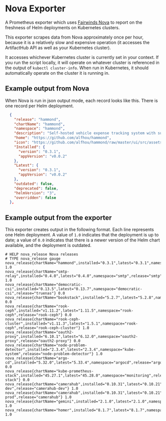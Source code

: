 # Nova Exporter

A Prometheus exporter which uses [Fairwinds Nova](https://github.com/FairwindsOps/nova) to report on the freshness of Helm deployments on Kubernetes
clusters.

This exporter scrapes data from Nova approximately once per hour, because it is a relatively slow and expensive operation (it accesses the
ArtifactHub API as well as your Kubernetes cluster).

It accesses whichever Kubernetes cluster is currently set in your context. If you run the script locally, it will operate on whatever cluster
is referenced in the output of `kubectl cluster-info`. When run in Kubernetes, it should automatically operate on the cluster it is running in.

## Example output from Nova

When Nova is run in json output mode, each record looks like this. There is one record per Helm deployment.

```json
  {
    "release": "hammond",
    "chartName": "hammond",
    "namespace": "hammond",
    "description": "Self-hosted vehicle expense tracking system with support for multiple users",
    "home": "https://github.com/alfhou/hammond",
    "icon": "https://github.com/alfhou/hammond/raw/master/ui/src/assets/images/logo.png",
    "Installed": {
      "version": "0.3.1",
      "appVersion": "v0.0.2"
    },
    "Latest": {
      "version": "0.3.1",
      "appVersion": "v0.0.2"
    },
    "outdated": false,
    "deprecated": false,
    "helmVersion": "3",
    "overridden": false
  },
```

## Example output from the exporter

This exporter creates output in the following format. Each line represents one Helm deployment.
A value of `1.0` indicates that the deployment is up to date; a value of `0.0` indicates that there is a newer
version of the Helm chart available, and the deployment is outdated.

```
# HELP nova_release Nova releases
# TYPE nova_release gauge
nova_release{chartName="hammond",installed="0.3.1",latest="0.3.1",namespace="hammond",release="hammond"} 1.0
nova_release{chartName="smtp-relay",installed="0.4.0",latest="0.4.0",namespace="smtp",release="smtp"} 1.0
nova_release{chartName="democratic-csi",installed="0.13.5",latest="0.13.7",namespace="democratic-csi",release="truenas"} 0.0
nova_release{chartName="bookstack",installed="5.2.7",latest="5.2.8",namespace="bookstack",release="bookstack"} 0.0
nova_release{chartName="rook-ceph",installed="v1.11.2",latest="1.11.5",namespace="rook-ceph",release="rook-ceph"} 0.0
nova_release{chartName="rook-ceph-cluster",installed="v1.11.3",latest="1.5.1",namespace="rook-ceph",release="rook-ceph-cluster"} 1.0
nova_release{chartName="oauth2-proxy",installed="6.10.1",latest="6.12.0",namespace="oauth2-proxy",release="oauth2-proxy"} 0.0
nova_release{chartName="node-problem-detector",installed="2.3.4",latest="2.3.4",namespace="kube-system",release="node-problem-detector"} 1.0
nova_release{chartName="argo-cd",installed="5.32.0",latest="5.33.4",namespace="argocd",release="argocd"} 0.0
nova_release{chartName="kube-prometheus-stack",installed="45.27.1",latest="45.28.0",namespace="monitoring",release="prometheus-stack"} 0.0
nova_release{chartName="camerahub",installed="0.10.31",latest="0.10.21",namespace="camerahub-dev",release="camerahub-dev"} 1.0
nova_release{chartName="camerahub",installed="0.10.31",latest="0.10.21",namespace="camerahub-prod",release="camerahub"} 1.0
nova_release{chartName="gemini",installed="2.1.0",latest="2.1.0",namespace="gemini",release="gemini"} 1.0
nova_release{chartName="homer",installed="8.1.7",latest="8.1.7",namespace="homer",release="homer"} 1.0
```
